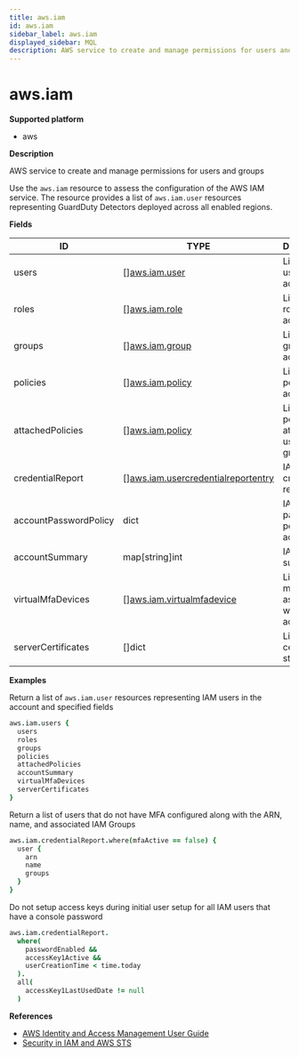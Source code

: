 ```yaml
---
title: aws.iam
id: aws.iam
sidebar_label: aws.iam
displayed_sidebar: MQL
description: AWS service to create and manage permissions for users and groups
---
```


# aws.iam

**Supported platform**

- aws

**Description**

AWS service to create and manage permissions for users and groups

Use the `aws.iam` resource to assess the configuration of the AWS IAM service. The resource provides a list of `aws.iam.user` resources representing GuardDuty Detectors deployed across all enabled regions.

**Fields**

| ID                    | TYPE                                                                                | DESCRIPTION                                             |
| --------------------- | ----------------------------------------------------------------------------------- | ------------------------------------------------------- |
| users                 | &#91;&#93;[aws.iam.user](aws.iam.user.md)                                           | List of IAM users in the account                        |
| roles                 | &#91;&#93;[aws.iam.role](aws.iam.role.md)                                           | List of IAM roles in the account                        |
| groups                | &#91;&#93;[aws.iam.group](aws.iam.group.md)                                         | List of IAM groups in the account                       |
| policies              | &#91;&#93;[aws.iam.policy](aws.iam.policy.md)                                       | List of IAM policies in the account                     |
| attachedPolicies      | &#91;&#93;[aws.iam.policy](aws.iam.policy.md)                                       | List of IAM policies attached to a user, role, or group |
| credentialReport      | &#91;&#93;[aws.iam.usercredentialreportentry](aws.iam.usercredentialreportentry.md) | IAM credential report                                   |
| accountPasswordPolicy | dict                                                                                | IAM account password policy for the account             |
| accountSummary        | map[string]int                                                                      | IAM account summary                                     |
| virtualMfaDevices     | &#91;&#93;[aws.iam.virtualmfadevice](aws.iam.virtualmfadevice.md)                   | List of virtual mfs devices associated with the account |
| serverCertificates    | &#91;&#93;dict                                                                      | List of server certificates stored in IAM               |

**Examples**

Return a list of `aws.iam.user` resources representing IAM users in the account and specified fields

```coffeescript
aws.iam.users {
  users
  roles
  groups
  policies
  attachedPolicies
  accountSummary
  virtualMfaDevices
  serverCertificates
}
```

Return a list of users that do not have MFA configured along with the ARN, name, and associated IAM Groups

```coffeescript
aws.iam.credentialReport.where(mfaActive == false) {
  user {
    arn
    name
    groups
  }
}
```

Do not setup access keys during initial user setup for all IAM users that have a console password

```coffeescript
aws.iam.credentialReport.
  where(
    passwordEnabled &&
    accessKey1Active &&
    userCreationTime < time.today
  ).
  all(
    accessKey1LastUsedDate != null
  )
```

**References**

- [AWS Identity and Access Management User Guide](https://docs.aws.amazon.com/IAM/latest/UserGuide/introduction.html)
- [Security in IAM and AWS STS](https://docs.aws.amazon.com/IAM/latest/UserGuide/security.html)
